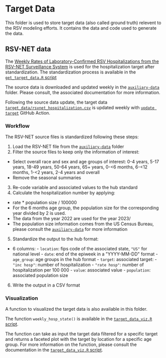 # Target Data

This folder is used to store target data (also called ground truth) relevent
to the RSV modeling efforts.
It contains the data and code used to generate the data.

## RSV-NET data

The [Weekly Rates of Laboratory-Confirmed RSV Hospitalizations from the RSV-NET Surveillance System](https://data.cdc.gov/Public-Health-Surveillance/Weekly-Rates-of-Laboratory-Confirmed-RSV-Hospitali/29hc-w46k)
is used for the hospitalization target after standardization. 
The standardization process is available in the 
[`get_target_data.R` script](./get_target_data.R)

The source data is downloaded and updated weekly in the 
[`auxiliary-data`](./../auxiliary-data/) folder. Please consult, the 
associated documentation for more information.

Following the source data update, the target data 
[`target_data/rsvnet_hospitalization.csv`](./rsvnet_hospitalization.csv)
is updated weekly with [`update target`](./../.github/workflows/update-target.yaml) 
GitHub Action.

### Workflow

The RSV-NET source files is standardized following these steps:

1. Load the RSV-NET file from the [`auxiliary-data`](./../auxiliary-data/) folder
2. Filter the source files to keep only the information of interest:
  - Select overall race and sex and age groups of interest: 0-4 years, 5-17 
  years, 18-49 years, 50-64 years, 65+ years, 0-<6 months, 6-<12 months, 
  1-<2 years, 2-4 years and overall
  - Remove the seasonal summaries
3. Re-code variable and associated values to the hub standard
4. Calculate the hospitalization number by applying:
  -  rate * population size / 100000
  - For the 6 months age group, the population size for the corresponding year
  divided by 2 is used.
  - The data from the year 2022 are used for the year 2023/
  - The population size information comes from the US Census Bureau, please
  consult the [`auxiliary-data`](./../auxiliary-data/) for more
  information
5. Standardize the output to the hub format:
  - 6 columns:
          - `location`: fips code of the associated state, `"US"` for national 
          level
          - `date`: end of the epiweek in a "YYYY-MM-DD" format
          - `age_group`: age groups in the hub format
          - `target`: associated target:
                  - `"inc hosp"`: number of hospitalization
                  - `"rate hosp"`: number of hospitalization per 100 000 
          - `value`: associated value
          - `population`: associated population size
6. Write the output in a CSV format

### Visualization

A function to visualized the target data is also available in this folder. 

The function `weekly_hosp_state()` is available in the 
[`target_data_viz.R` script](./target_data_viz.R). 

The function can take as input the target data filtered for a specific target
and returns a faceted plot with the target by location for a specific age group. 
For more information on the function, please consult the documentation in the 
[`target_data_viz.R` script](./target_data_viz.R). 




